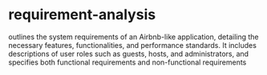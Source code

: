 # requirement-analysis
outlines the system requirements of an Airbnb-like application, detailing the necessary features, functionalities, and performance standards. It includes descriptions of user roles such as guests, hosts, and administrators, and specifies both functional requirements and non-functional requirements
